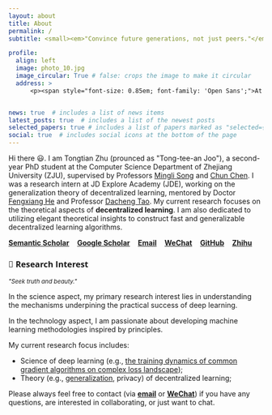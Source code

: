 ```yaml
---
layout: about
title: About
permalink: /
subtitle: <small><em>"Convince future generations, not just peers."</em></small>

profile:
  align: left
  image: photo_10.jpg
  image_circular: True # false: crops the image to make it circular
  address: >
      <p><span style="font-size: 0.85em; font-family: 'Open Sans';">At the gorgeous <a href='https://en.wikipedia.org/wiki/West_Lake'>Westlake</a>, <a href='https://en.wikipedia.org/wiki/Hangzhou'>Hangzhou</a></span></p>


news: true  # includes a list of news items
latest_posts: true  # includes a list of the newest posts
selected_papers: true # includes a list of papers marked as "selected={true}"
social: true  # includes social icons at the bottom of the page
---
```


<!--[<span style="font-weight: bold; color: #B509AC;">Zhejiang University</span>](https://www.zju.edu.cn/english/)-->

Hi there 😃. I am Tongtian Zhu (prounced as "Tong-tee-an Joo"), a second-year PhD student at the Computer Science Department of Zhejiang University (ZJU), supervised by Professors [Mingli Song](https://person.zju.edu.cn/en/msong) and [Chun Chen](https://person.zju.edu.cn/en/0082004). <!-- I earned my B.S. degree in Mathematical Science from CUMTB, as well as my B.Econ. degree in Economics (double degree) from [<span style="font-weight: bold; color: #B509AC;">Peking University</span>](https://english.pku.edu.cn/) (PKU) in 2021. --> 
I was a research intern at JD Explore Academy (JDE), working on the generalization theory of decentralized learning,  mentored by Doctor [Fengxiang He](https://fengxianghe.github.io/) and Professor [Dacheng Tao](https://www.sydney.edu.au/engineering/about/our-people/academic-staff/dacheng-tao.html).
My current research focuses on the theoretical aspects of **decentralized learning**. I am also dedicated to utilizing elegant theoretical insights to construct fast and generalizable decentralized learning algorithms. 

<i class="fas fa-book"></i> [**Semantic Scholar**](https://www.semanticscholar.org/author/Tongtian-Zhu/2173757802) &nbsp;&nbsp; <i class="ai ai-google-scholar"></i> [**Google Scholar**](https://scholar.google.com/citations?user=QvBDUsIAAAAJ&hl=en) &nbsp;&nbsp; <!--<i class="fa fa-twitter"></i> [**Twitter**](https://twitter.com/Raiden13238619/) &nbsp;&nbsp;--> <i class="fa fa-envelope"></i> [**Email**](mailto:raiden@zju.edu.cn) &nbsp;&nbsp; <i class="fa fa-weixin"></i> [**WeChat**](https://raw.githubusercontent.com/Raiden-Zhu/Raiden-Zhu.github.io/master/assets/img/WeChat_QR_code.jpg) &nbsp;&nbsp;  <i class="fa fa-github"></i> [**GitHub**](https://github.com/Raiden-Zhu) &nbsp;&nbsp; <i class="fab fa-zhihu"></i> [**Zhihu**](https://www.zhihu.com/people/you-li-70-94) 

<!-- <br/><br/> -->

### <span style="font-family: 'Open Sans'; font-weight: bold;">🦄 Research Interest</span>

<small><em>"Seek truth and beauty."</em></small>

In the science aspect, my primary research interest lies in understanding the mechanisms underpining the practical success of deep learning. 
<!-- My ultimate goal is to understand the emergence of intelligence (both machine intelligence and biological intelligence). -->
In the technology aspect, I am passionate about developing machine learning methodologies inspired by principles. 

My current research focus includes:
- Science of deep learning (e.g., [the training dynamics of common gradient algorithms on complex loss landscape](https://arxiv.org/abs/2306.02913));
- Theory (e.g., [generalization](https://arxiv.org/abs/2206.12680), privacy) of decentralized learning;

Please always feel free to contact (via [**email**](mailto:raiden@zju.edu.cn) or [**WeChat**](https://raw.githubusercontent.com/Raiden-Zhu/Raiden-Zhu.github.io/master/assets/img/WeChat_QR_code.jpg)) if you have any questions, are interested in collaborating, or just want to chat.  <!-- For regular updates and insights, feel free to follow my [**Twitter**](https://twitter.com/Raiden13238619) as well. -->

<!-- Write your biography here. Tell the world about yourself. Link to your favorite [subreddit](http://reddit.com). You can put a picture in, too. The code is already in, just name your picture `prof_pic.jpg` and put it in the `img/` folder.

Put your address / P.O. box / other info right below your picture. You can also disable any these elements by editing `profile` property of the YAML header of your `_pages/about.md`. Edit `_bibliography/papers.bib` and Jekyll will render your [publications page](/al-folio/publications/) automatically.

Link to your social media connections, too. This theme is set up to use [Font Awesome icons](http://fortawesome.github.io/Font-Awesome/) and [Academicons](https://jpswalsh.github.io/academicons/), like the ones below. Add your Facebook, Twitter, LinkedIn, Google Scholar, or just disable all of them. -->
